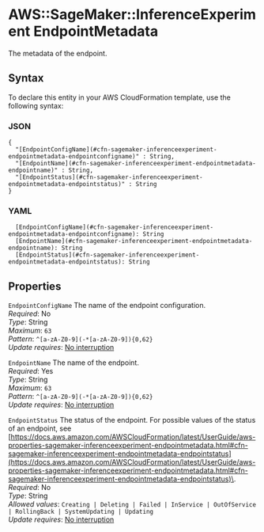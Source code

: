 # AWS::SageMaker::InferenceExperiment EndpointMetadata<a name="aws-properties-sagemaker-inferenceexperiment-endpointmetadata"></a>

The metadata of the endpoint\.

## Syntax<a name="aws-properties-sagemaker-inferenceexperiment-endpointmetadata-syntax"></a>

To declare this entity in your AWS CloudFormation template, use the following syntax:

### JSON<a name="aws-properties-sagemaker-inferenceexperiment-endpointmetadata-syntax.json"></a>

```
{
  "[EndpointConfigName](#cfn-sagemaker-inferenceexperiment-endpointmetadata-endpointconfigname)" : String,
  "[EndpointName](#cfn-sagemaker-inferenceexperiment-endpointmetadata-endpointname)" : String,
  "[EndpointStatus](#cfn-sagemaker-inferenceexperiment-endpointmetadata-endpointstatus)" : String
}
```

### YAML<a name="aws-properties-sagemaker-inferenceexperiment-endpointmetadata-syntax.yaml"></a>

```
  [EndpointConfigName](#cfn-sagemaker-inferenceexperiment-endpointmetadata-endpointconfigname): String
  [EndpointName](#cfn-sagemaker-inferenceexperiment-endpointmetadata-endpointname): String
  [EndpointStatus](#cfn-sagemaker-inferenceexperiment-endpointmetadata-endpointstatus): String
```

## Properties<a name="aws-properties-sagemaker-inferenceexperiment-endpointmetadata-properties"></a>

`EndpointConfigName` <a name="cfn-sagemaker-inferenceexperiment-endpointmetadata-endpointconfigname"></a>
The name of the endpoint configuration\.  
_Required_: No  
_Type_: String  
_Maximum_: `63`  
_Pattern_: `^[a-zA-Z0-9](-*[a-zA-Z0-9]){0,62}`  
_Update requires_: [No interruption](https://docs.aws.amazon.com/AWSCloudFormation/latest/UserGuide/using-cfn-updating-stacks-update-behaviors.html#update-no-interrupt)

`EndpointName` <a name="cfn-sagemaker-inferenceexperiment-endpointmetadata-endpointname"></a>
The name of the endpoint\.  
_Required_: Yes  
_Type_: String  
_Maximum_: `63`  
_Pattern_: `^[a-zA-Z0-9](-*[a-zA-Z0-9]){0,62}`  
_Update requires_: [No interruption](https://docs.aws.amazon.com/AWSCloudFormation/latest/UserGuide/using-cfn-updating-stacks-update-behaviors.html#update-no-interrupt)

`EndpointStatus` <a name="cfn-sagemaker-inferenceexperiment-endpointmetadata-endpointstatus"></a>
The status of the endpoint\. For possible values of the status of an endpoint, see [https://docs.aws.amazon.com/AWSCloudFormation/latest/UserGuide/aws-properties-sagemaker-inferenceexperiment-endpointmetadata.html#cfn-sagemaker-inferenceexperiment-endpointmetadata-endpointstatus](https://docs.aws.amazon.com/AWSCloudFormation/latest/UserGuide/aws-properties-sagemaker-inferenceexperiment-endpointmetadata.html#cfn-sagemaker-inferenceexperiment-endpointmetadata-endpointstatus)\.  
_Required_: No  
_Type_: String  
_Allowed values_: `Creating | Deleting | Failed | InService | OutOfService | RollingBack | SystemUpdating | Updating`  
_Update requires_: [No interruption](https://docs.aws.amazon.com/AWSCloudFormation/latest/UserGuide/using-cfn-updating-stacks-update-behaviors.html#update-no-interrupt)
